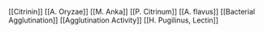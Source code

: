 [[Citrinin]]
[[A. Oryzae]]
[[M. Anka]]
[[P. Citrinum]]
[[A. flavus]]
[[Bacterial Agglutination]]
[[Agglutination Activity]]
[[H. Pugilinus, Lectin]]

